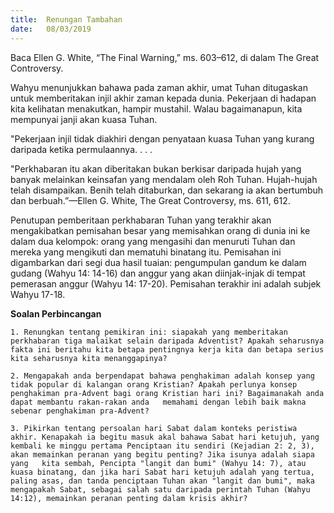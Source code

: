 ```yaml
---
title:  Renungan Tambahan
date:   08/03/2019
---
```


Baca Ellen G. White, “The Final Warning,” ms. 603–612, di dalam The Great Controversy.

Wahyu menunjukkan bahawa pada zaman akhir, umat Tuhan ditugaskan untuk memberitakan injil akhir zaman kepada dunia. Pekerjaan di hadapan kita kelihatan menakutkan,  hampir mustahil. Walau bagaimanapun, kita mempunyai janji akan kuasa Tuhan.

"Pekerjaan  injil tidak diakhiri  dengan penyataan kuasa Tuhan yang kurang daripada ketika permulaannya. . . .

"Perkhabaran itu akan diberitakan bukan berkisar daripada hujah yang banyak melainkan keinsafan yang mendalam oleh Roh Tuhan. Hujah-hujah telah disampaikan. Benih telah ditaburkan, dan sekarang ia akan bertumbuh dan berbuah.”—Ellen G. White, The Great Controversy, ms. 611, 612.

Penutupan  pemberitaan perkhabaran Tuhan yang terakhir akan mengakibatkan pemisahan besar yang memisahkan orang di dunia ini ke dalam dua kelompok: orang yang mengasihi dan menuruti Tuhan dan mereka yang   mengikuti dan mematuhi binatang itu. Pemisahan ini digambarkan dari segi dua hasil tuaian: pengumpulan gandum ke dalam gudang (Wahyu 14: 14-16) dan anggur yang akan diinjak-injak di tempat pemerasan anggur (Wahyu 14: 17-20). Pemisahan terakhir ini adalah subjek Wahyu 17-18.

**Soalan Perbincangan** 

`1. Renungkan tentang pemikiran ini: siapakah yang memberitakan perkhabaran tiga malaikat selain daripada Adventist? Apakah seharusnya fakta ini beritahu kita betapa pentingnya kerja kita dan betapa serius kita seharusnya kita menanggapinya?`

`2. Mengapakah anda berpendapat bahawa penghakiman adalah konsep yang tidak popular di kalangan orang Kristian? Apakah perlunya konsep penghakiman pra-Advent bagi orang Kristian hari ini? Bagaimanakah anda dapat membantu rakan-rakan anda   memahami dengan lebih baik makna sebenar penghakiman pra-Advent?`

`3. Pikirkan tentang persoalan hari Sabat dalam konteks peristiwa akhir. Kenapakah ia begitu masuk akal bahawa Sabat hari ketujuh, yang kembali ke minggu pertama Penciptaan itu sendiri (Kejadian 2: 2, 3), akan memainkan peranan yang begitu penting? Jika isunya adalah siapa yang   kita sembah, Pencipta "langit dan bumi" (Wahyu 14: 7), atau kuasa binatang, dan jika hari Sabat hari ketujuh adalah yang tertua, paling asas, dan tanda penciptaan Tuhan akan "langit dan bumi", maka mengapakah Sabat, sebagai salah satu daripada perintah Tuhan (Wahyu 14:12), memainkan peranan penting dalam krisis akhir?`
